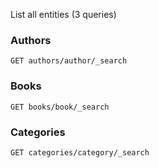 List all entities (3 queries)
### Authors
```
GET authors/author/_search 
```
### Books
```
GET books/book/_search 
```
### Categories
```
GET categories/category/_search 
```
